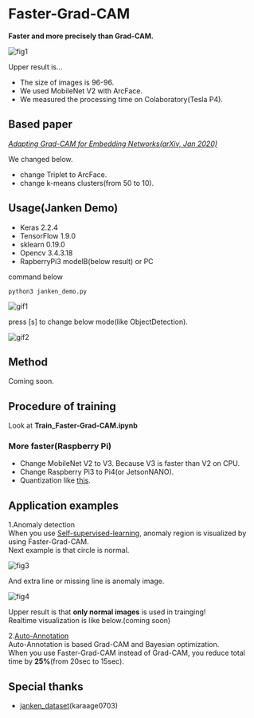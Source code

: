 # Faster-Grad-CAM
**Faster and more precisely than Grad-CAM.**

![fig1](https://github.com/shinmura0/Faster-Grad-CAM/blob/master/images/janken.png "fig1")

Upper result is...
+ The size of images is 96-96.  
+ We used MobileNet V2 with ArcFace.  
+ We measured the processing time on Colaboratory(Tesla P4).

## Based paper
*[Adapting Grad-CAM for Embedding Networks(arXiv, Jan 2020)](https://arxiv.org/abs/2001.06538)*  

We changed below.
+ change Triplet to ArcFace.  
+ change k-means clusters(from 50 to 10).


## Usage(Janken Demo)
+ Keras 2.2.4
+ TensorFlow 1.9.0
+ sklearn 0.19.0
+ Opencv 3.4.3.18
+ RapberryPi3 modelB(below result) or PC

command below

```
python3 janken_demo.py
```

![gif1](https://github.com/shinmura0/Faster-Grad-CAM/blob/master/images/heatmap.gif "gif1")

press [s] to change below mode(like ObjectDetection).

![gif2](https://github.com/shinmura0/Faster-Grad-CAM/blob/master/images/like_ObjectDetection.gif "gif2")

## Method
Coming soon.

## Procedure of training
Look at **Train_Faster-Grad-CAM.ipynb**

### More faster(Raspberry Pi)
+ Change MobileNet V2 to V3. Because V3 is faster than V2 on CPU.
+ Change Raspberry Pi3 to Pi4(or JetsonNANO).
+ Quantization like [this](https://github.com/PINTO0309/PINTO_model_zoo/tree/master/15_Faster-Grad-CAM).

## Application examples
1.Anomaly detection  
When you use [Self-supervised-learning](https://medium.com/analytics-vidhya/spotting-defects-deep-metric-learning-solution-for-mvtec-anomaly-detection-dataset-c77691beb1eb), anomaly region is visualized by using Faster-Grad-CAM.  
Next example is that circle is normal.

![fig3](https://github.com/shinmura0/Faster-Grad-CAM/blob/master/images/normal_image.png "normal")  

And extra line or missing line is anomaly image.

![fig4](https://github.com/shinmura0/Faster-Grad-CAM/blob/master/images/anomaly_detection.png "anomaly")  

Upper result is that **only normal images** is used in trainging!  
Realtime visualization is like below.(coming soon)

2.[Auto-Annotation](https://github.com/shinmura0/Auto-Annotation)  
Auto-Annotation is based Grad-CAM and Bayesian optimization.  
When you use Faster-Grad-CAM instead of Grad-CAM, you reduce total time by **25%**(from 20sec to 15sec).

## Special thanks
+ [janken_dataset](https://github.com/karaage0703/janken_dataset)(karaage0703)
